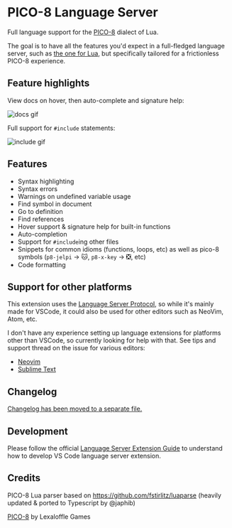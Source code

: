 # PICO-8 Language Server

Full language support for the [PICO-8](https://www.lexaloffle.com/pico-8.php)
dialect of Lua. 

The goal is to have all the features you'd expect in a full-fledged language
server, such as [the one for Lua](https://marketplace.visualstudio.com/items?itemName=sumneko.lua),
but specifically tailored for a frictionless PICO-8 experience.

## Feature highlights

View docs on hover, then auto-complete and signature help:

![docs gif](https://github.com/japhib/pico8-ls/blob/master/img/docs.gif?raw=true)

Full support for `#include` statements:

![include gif](https://github.com/japhib/pico8-ls/blob/master/img/includes.gif?raw=true)

## Features

- Syntax highlighting
- Syntax errors
- Warnings on undefined variable usage
- Find symbol in document
- Go to definition
- Find references
- Hover support & signature help for built-in functions
- Auto-completion
- Support for `#include`ing other files
- Snippets for common idioms (functions, loops, etc) as well as pico-8 symbols (`p8-jelpi` -> 🐱, `p8-x-key` -> ❎, etc)
- Code formatting

## Support for other platforms

This extension uses the [Language Server Protocol](https://microsoft.github.io/language-server-protocol/),
so while it's mainly made for VSCode, it could also be used for other editors
such as NeoVim, Atom, etc.

I don't have any experience setting up language extensions for platforms other than VSCode, so currently
looking for help with that. See tips and support thread on the issue for various editors:
- [Neovim](https://github.com/japhib/pico8-ls/issues/34)
- [Sublime Text](https://github.com/japhib/pico8-ls/issues/44)

## Changelog

[Changelog has been moved to a separate file.](https://github.com/japhib/pico8-ls/blob/master/README.md)

## Development

Please follow the official [Language Server Extension Guide](https://code.visualstudio.com/api/language-extensions/language-server-extension-guide)
to understand how to develop VS Code language server extension.

## Credits

PICO-8 Lua parser based on https://github.com/fstirlitz/luaparse (heavily updated & ported to Typescript by @japhib)

[PICO-8](https://www.lexaloffle.com/pico-8.php) by Lexaloffle Games
